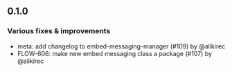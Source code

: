 ## 0.1.0

### Various fixes & improvements

- meta: add changelog to embed-messaging-manager (#109) by @alikirec
- FLOW-606: make new embed messaging class a package (#107) by @alikirec

